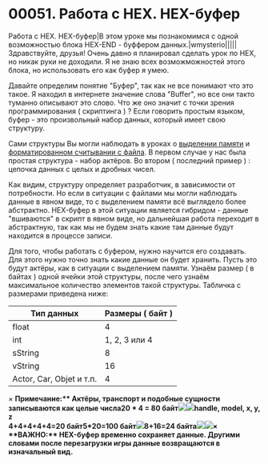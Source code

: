 # 00051. Работа с HEX. HEX-буфер

Работа с HEX. HEX-буфер|В этом уроке мы познакомимся с одной возможностью блока HEX-END - буффером данных.|wmysterio|||||Здравствуйте, друзья! Очень давно я планировал сделать урок по HEX, но никак руки не доходили. Я не знаю всех возможможностей этого блока, но использовать его как буфер я умею.

Давайте определим понятие "Буфер", так как не все понимают что это такое. Я находил в интернете значение слова "Buffer", но все они такто туманно описывают это слово. Что же оно значит с точки зрения программирования ( скриптинга ) ? Если говорить простым языком, буфер - это произвольный набор данных, который имеет свою структуру.

Сами структуры Вы могли наблюдать в уроках о [выделении памяти](../../publ/gta\_sa/obucheniye\_skriptinga/vydelenie\_pamjati/34-1-0-258/) и [форматированном считывании с файла](../../publ/gta\_sa/obucheniye\_skriptinga/rabota\_s\_fajlami\_formatirovannoe\_schityvanie/34-1-0-150/). В первом случае у нас была простая структура - набор актёров. Во втором ( последний пример ) : цепочка данных с целых и дробных чисел.

Как видим, структуру определяет разработчик, в зависимости от потребности. Но если в ситуации с файлами мы могли наблюдать данные в явном виде, то с выделением памяти всё выглядело более абстрактно. HEX-буфер в этой ситуации является гибридом - данные "вшиваются" в скрипт в явном виде, но дальнейшая работа переходит в абстрактную, так как мы не будем знать какие там данные будут находится в процессе записи.

Для того, чтобы работать с буфером, нужно научится его создавать. Для этого нужно точно знать какие данные он будет хранить. Пусть это будут актёры, как в ситуации с выделением памяти. Узнаём размер ( в байтах ) одной ячейки этой структуры, после чего узнаём максимальное количество элементов такой структуры. Табличка с размерами приведена ниже:

| Тип данных               | Размеры ( байт ) |
| ------------------------ | ---------------- |
| float                    | 4                |
| int                      | 1, 2, 3 или 4    |
| sString                  | 8                |
| vString                  | 16               |
| Actor, Car, Objet и т.п. | 4                |

× **Примечание:\*\* Актёры, транспорт и подобные сущности записываются как целые числа20 \* 4 = 80 байт**![](https://github.com/wmysterio/scm-scripting-lessons/raw/resources/\_pu/2/39452924.png)![](https://github.com/wmysterio/scm-scripting-lessons/raw/resources/\_pu/2/07680778.png)**handle, model, x, y, z**\
**4+4+4+4+4=20 байт5\*20=100 байт**![](https://github.com/wmysterio/scm-scripting-lessons/raw/resources/\_pu/2/06422655.png)**8+16=24 байта**![](https://github.com/wmysterio/scm-scripting-lessons/raw/resources/\_pu/2/94776099.png)![](https://github.com/wmysterio/scm-scripting-lessons/raw/resources/\_pu/2/33452984.png)**× \*\*ВАЖНО:\*\* HEX-буфер временно сохраняет данные. Другими словами после перезагрузки игры данные возвращаются в изначальный вид.**
